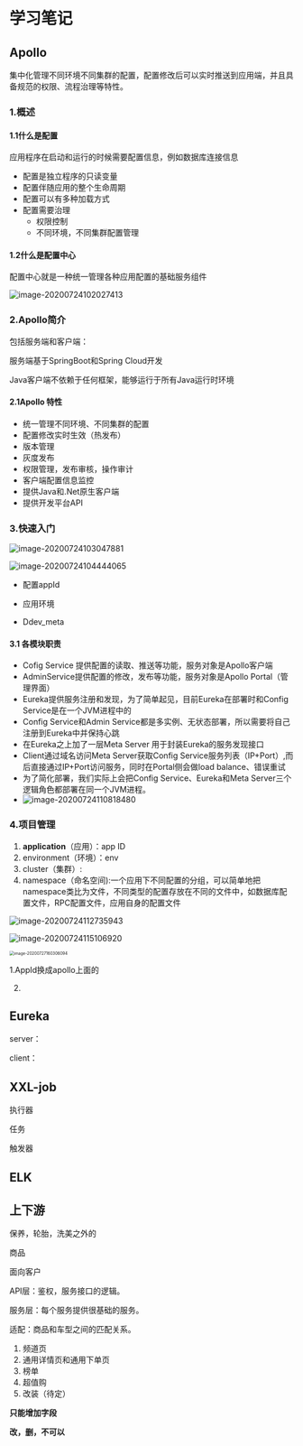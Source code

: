 # 学习笔记

## Apollo

集中化管理不同环境不同集群的配置，配置修改后可以实时推送到应用端，并且具备规范的权限、流程治理等特性。

### 1.概述

#### 1.1什么是配置

应用程序在启动和运行的时候需要配置信息，例如数据库连接信息

* 配置是独立程序的只读变量
* 配置伴随应用的整个生命周期
* 配置可以有多种加载方式
* 配置需要治理
  * 权限控制
  * 不同环境，不同集群配置管理

#### 1.2什么是配置中心

配置中心就是一种统一管理各种应用配置的基础服务组件

![image-20200724102027413](C:\Users\yuangong\AppData\Roaming\Typora\typora-user-images\image-20200724102027413.png)

### 2.Apollo简介

包括服务端和客户端：

服务端基于SpringBoot和Spring Cloud开发

Java客户端不依赖于任何框架，能够运行于所有Java运行时环境

#### 2.1Apollo 特性

* 统一管理不同环境、不同集群的配置
* 配置修改实时生效（热发布）
* 版本管理
* 灰度发布
* 权限管理，发布审核，操作审计
* 客户端配置信息监控
* 提供Java和.Net原生客户端
* 提供开发平台API

### 3.快速入门

![image-20200724103047881](C:\Users\yuangong\AppData\Roaming\Typora\typora-user-images\image-20200724103047881.png)

![image-20200724104444065](C:\Users\yuangong\AppData\Roaming\Typora\typora-user-images\image-20200724104444065.png)

* 配置appId

* 应用环境

* Ddev_meta

#### 3.1 各模块职责

* Cofig Service 提供配置的读取、推送等功能，服务对象是Apollo客户端
* AdminService提供配置的修改，发布等功能，服务对象是Apollo Portal（管理界面）
* Eureka提供服务注册和发现，为了简单起见，目前Eureka在部署时和Config Service是在一个JVM进程中的
* Config Service和Admin Service都是多实例、无状态部署，所以需要将自己注册到Eureka中并保持心跳
* 在Eureka之上加了一层Meta Server 用于封装Eureka的服务发现接口
* Client通过域名访问Meta Server获取Config Service服务列表（IP+Port）,而后直接通过IP+Port访问服务，同时在Portal侧会做load balance、错误重试
* 为了简化部署，我们实际上会把Config Service、Eureka和Meta Server三个逻辑角色都部署在同一个JVM进程。
* ![image-20200724110818480](C:\Users\yuangong\AppData\Roaming\Typora\typora-user-images\image-20200724110818480.png)

### 4.项目管理

1. **application**（应用）：app ID
2. environment（环境）：env
3. cluster（集群）:
4. namespace（命名空间):一个应用下不同配置的分组，可以简单地把namespace类比为文件，不同类型的配置存放在不同的文件中，如数据库配置文件，RPC配置文件，应用自身的配置文件

![image-20200724112735943](C:\Users\yuangong\AppData\Roaming\Typora\typora-user-images\image-20200724112735943.png)

![image-20200724115106920](C:\Users\yuangong\AppData\Roaming\Typora\typora-user-images\image-20200724115106920.png)

<img src="C:\Users\yuangong\AppData\Roaming\Typora\typora-user-images\image-20200727160306094.png" alt="image-20200727160306094" style="zoom:50%;" />



1.AppId换成apollo上面的

2.

## Eureka

server：

client：



## XXL-job

执行器

任务

触发器





## ELK

## 上下游

保养，轮胎，洗美之外的

商品

面向客户

API层：鉴权，服务接口的逻辑。

服务层：每个服务提供很基础的服务。

适配：商品和车型之间的匹配关系。

1. 频道页
2. 通用详情页和通用下单页
3. 榜单
4. 超值购
5. 改装（待定）

**只能增加字段**

**改，删，不可以**

 



